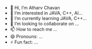 - 👋 Hi, I’m Atharv Chavan
- 👀 I’m interested in JAVA, C++, AI...
- 🌱 I’m currently learning JAVA, C++...
- 💞️ I’m looking to collaborate on ...
- 📫 How to reach me ...
- 😄 Pronouns: ...
- ⚡ Fun fact: ...

<!---
Ath2004a/Ath2004a is a ✨ special ✨ repository because its `README.md` (this file) appears on your GitHub profile.
You can click the Preview link to take a look at your changes.
--->
